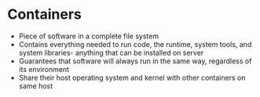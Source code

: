 # Containers

- Piece of software in a complete file system
- Contains everything needed to run code, the runtime, system tools, and system libraries- anything that can be installed on server
- Guarantees that software will always run in the same way, regardless of its environment
- Share their host operating system and kernel with other containers on same host